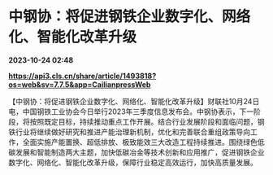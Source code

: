# 中钢协：将促进钢铁企业数字化、网络化、智能化改革升级

**2023-10-24 02:48**

**https://api3.cls.cn/share/article/1493818?os=web&sv=7.7.5&app=CailianpressWeb**

【中钢协：将促进钢铁企业数字化、网络化、智能化改革升级】财联社10月24日电，中国钢铁工业协会今日举行2023年三季度信息发布会。中钢协表示，下一阶段，将按照既定目标，持续推动重点工作开展。结合行业发展阶段和面临问题，钢铁行业将继续做好研究和推进产能治理新机制，优化和完善联合重组政策导向工作，全面实施产能置换、超低排放、极致能效三大改造工程持续推进。围绕绿色低碳发展和智能制造两大主题，加快低碳冶金等技术创新和应用推广，促进钢铁企业数字化、网络化、智能化改革升级，保障行业稳定高效运行，加快高质量发展。